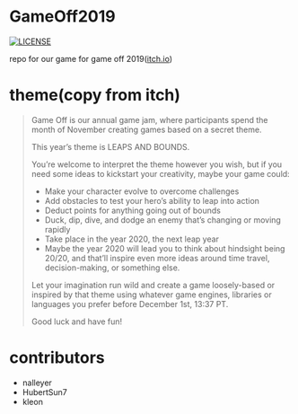 # GameOff2019
[![LICENSE](https://img.shields.io/badge/license-Anti%20996-blue.svg)](https://github.com/996icu/996.ICU/blob/master/LICENSE)

repo for our game for game off 2019([itch.io](https://itch.io/jam/game-off-2019))

# theme(copy from itch)

> Game Off is our annual game jam, where participants spend the month of November creating games based on a secret theme. 
>
>This year’s  theme is LEAPS AND BOUNDS.
>
>You’re welcome to interpret the theme however you wish, but if you need some ideas to kickstart your creativity, maybe your game could:
>
>* Make your character evolve to overcome challenges
>* Add obstacles to test your hero’s ability to leap into action
>* Deduct points for anything going out of bounds
>* Duck, dip, dive, and dodge an enemy that’s changing or moving rapidly
>* Take place in the year 2020, the next leap year
>* Maybe the year 2020 will lead you to think about hindsight being 20/20, and that’ll inspire even more ideas around time travel, decision-making, or something else. 
>
>Let your imagination run wild and create a game loosely-based or inspired by that theme using whatever game engines, libraries or languages you prefer before December 1st, 13:37 PT.
>
>Good luck and have fun!

# contributors
* nalleyer
* HubertSun7
* kleon
